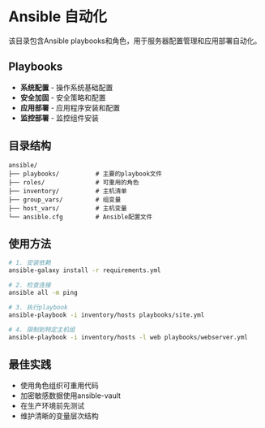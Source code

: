 # Ansible 自动化

该目录包含Ansible playbooks和角色，用于服务器配置管理和应用部署自动化。

## Playbooks

- **系统配置** - 操作系统基础配置
- **安全加固** - 安全策略和配置
- **应用部署** - 应用程序安装和配置
- **监控部署** - 监控组件安装

## 目录结构

```
ansible/
├── playbooks/          # 主要的playbook文件
├── roles/              # 可重用的角色
├── inventory/          # 主机清单
├── group_vars/         # 组变量
├── host_vars/          # 主机变量
└── ansible.cfg         # Ansible配置文件
```

## 使用方法

```bash
# 1. 安装依赖
ansible-galaxy install -r requirements.yml

# 2. 检查连接
ansible all -m ping

# 3. 执行playbook
ansible-playbook -i inventory/hosts playbooks/site.yml

# 4. 限制到特定主机组
ansible-playbook -i inventory/hosts -l web playbooks/webserver.yml
```

## 最佳实践

- 使用角色组织可重用代码
- 加密敏感数据使用ansible-vault
- 在生产环境前先测试
- 维护清晰的变量层次结构